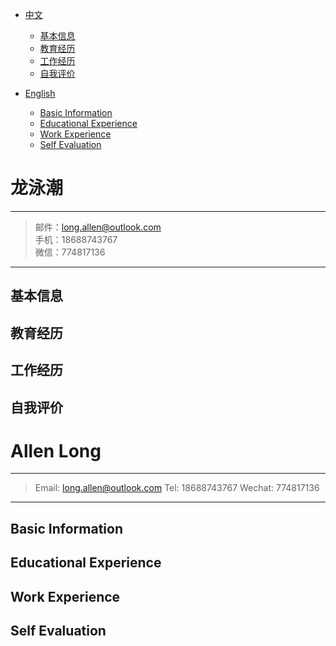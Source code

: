 
- [中文](#龙泳潮) 	     
	- [基本信息](#基本信息)   	    
	- [教育经历](#教育经历)   	    
	- [工作经历](#工作经历)   	    
	- [自我评价](#自我评价)   	    

- [English](#allen-long)  	
	- [Basic Information](#basic-information)     	        
	- [Educational Experience](#educational-experience)       	      
	- [Work Experience](#work-experience)          	  
	- [Self Evaluation](#self-evaluation)        	 



# 龙泳潮
---
> 邮件：long.allen@outlook.com       
> 手机：18688743767      
> 微信：774817136      
---

## 基本信息
## 教育经历
## 工作经历
## 自我评价


# Allen Long
---
> Email: long.allen@outlook.com
> Tel: 18688743767
> Wechat: 774817136
---

## Basic Information
## Educational Experience
## Work Experience
## Self Evaluation
